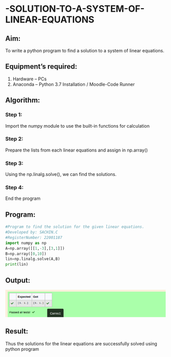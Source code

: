 # -SOLUTION-TO-A-SYSTEM-OF-LINEAR-EQUATIONS
## Aim:
To write a python program to find a solution to a system of linear equations.
## Equipment’s required:
1. 	Hardware – PCs
2. 	Anaconda – Python 3.7 Installation / Moodle-Code Runner
## Algorithm:
### Step 1: 
Import the numpy module to use the built-in functions for calculation
### Step 2: 
Prepare the lists from each linear equations and assign in np.array()
### Step 3: 
Using the np.linalg.solve(), we can find the solutions.
### Step 4: 
End the program
## Program:
```python
#Program to find the solution for the given linear equations.
#Developed by: SACHIN.C
#RegisterNumber: 22001187
import numpy as np
A=np.array([[1,-3],[3,1]])
B=np.array([0,10])
lin=np.linalg.solve(A,B)
print(lin)
```
## Output:
![output](s1.png)
## Result: 
Thus the solutions for the linear equations are successfully solved using python program

